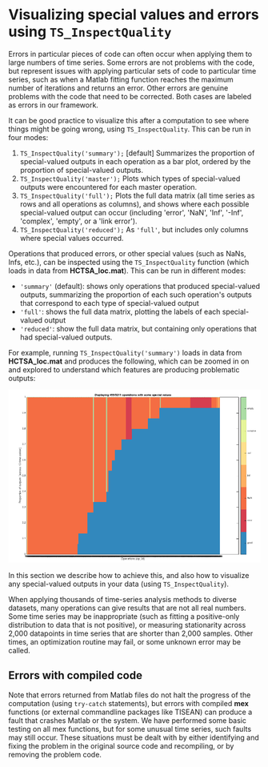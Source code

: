 # Visualizing special values and errors using `TS_InspectQuality`

Errors in particular pieces of code can often occur when applying them to large numbers of time series.
Some errors are not problems with the code, but represent issues with applying particular sets of code to particular time series, such as when a Matlab fitting function reaches the maximum number of iterations and returns an error.
Other errors are genuine problems with the code that need to be corrected.
Both cases are labeled as errors in our framework.


It can be good practice to visualize this after a computation to see where things might be going wrong, using `TS_InspectQuality`.
This can be run in four modes:

1. `TS_InspectQuality('summary');` [default] Summarizes the proportion of special-valued outputs in each operation as a bar plot, ordered by the proportion of special-valued outputs.
2. `TS_InspectQuality('master');` Plots which types of special-valued outputs were encountered for each master operation.
3. `TS_InspectQuality('full');` Plots the full data matrix (all time series as rows and all operations as columns), and shows where each possible special-valued output can occur (including 'error', 'NaN', 'Inf', '-Inf', 'complex', 'empty', or a 'link error').
4. `TS_InspectQuality('reduced');` As `'full'`, but includes only columns where special values occurred.


Operations that produced errors, or other special values (such as NaNs, Infs, etc.), can be inspected using the `TS_InspectQuality` function (which loads in data from **HCTSA_loc.mat**).
This can be run in different modes:
* `'summary'` (default): shows only operations that produced special-valued outputs, summarizing the proportion of each such operation's outputs that correspond to each type of special-valued output
* `'full'`: shows the full data matrix, plotting the labels of each special-valued output
* `'reduced'`: show the full data matrix, but containing only operations that had special-valued outputs.

For example, running `TS_InspectQuality('summary')` loads in data from **HCTSA_loc.mat** and produces the following, which can be zoomed in on and explored to understand which features are producing problematic outputs:

![pca_image](img/InspectQuality.png)


In this section we describe how to achieve this, and also how to visualize any special-valued outputs in your data (using `TS_InspectQuality`).

When applying thousands of time-series analysis methods to diverse datasets, many operations can give results that are not all real numbers.
Some time series may be inappropriate (such as fitting a positive-only distribution to data that is not positive), or measuring stationarity across 2,000 datapoints in time series that are shorter than 2,000 samples.
Other times, an optimization routine may fail, or some unknown error may be called.




## Errors with compiled code
Note that errors returned from Matlab files do not halt the progress of the computation (using `try-catch` statements), but errors with compiled **mex** functions (or external commandline packages like TISEAN) can produce a fault that crashes Matlab or the system.
We have performed some basic testing on all mex functions, but for some unusual time series, such faults may still occur.
These situations must be dealt with by either identifying and fixing the problem in the original source code and recompiling, or by removing the problem code.